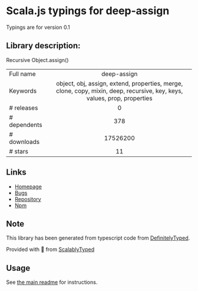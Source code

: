
# Scala.js typings for deep-assign

Typings are for version 0.1

## Library description:
Recursive Object.assign()

|                    |                 |
| ------------------ | :-------------: |
| Full name          | deep-assign |
| Keywords           | object, obj, assign, extend, properties, merge, clone, copy, mixin, deep, recursive, key, keys, values, prop, properties |
| # releases         | 0 |
| # dependents       | 378 |
| # downloads        | 17526200 |
| # stars            | 11 |

## Links
- [Homepage](https://github.com/sindresorhus/deep-assign#readme)
- [Bugs](https://github.com/sindresorhus/deep-assign/issues)
- [Repository](https://github.com/sindresorhus/deep-assign)
- [Npm](https://www.npmjs.com/package/deep-assign)
    


## Note
This library has been generated from typescript code from [DefinitelyTyped](https://definitelytyped.org).

Provided with :purple_heart: from [ScalablyTyped](https://github.com/oyvindberg/ScalablyTyped)

## Usage
See [the main readme](../../readme.md) for instructions.


